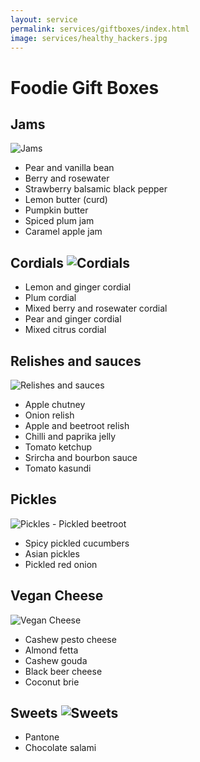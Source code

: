```yaml
---
layout: service
permalink: services/giftboxes/index.html
image: services/healthy_hackers.jpg
---
```


# Foodie Gift Boxes
## Jams
![Jams](http://atravellingcook.com/wp-content/uploads/2015/10/jam.jpg)
- Pear and vanilla bean
- Berry and rosewater
- Strawberry balsamic black pepper  
- Lemon butter (curd)
- Pumpkin butter
- Spiced plum jam
- Caramel apple jam

## Cordials ![Cordials](http://atravellingcook.com/wp-content/uploads/2015/10/cordials.jpg)
- Lemon and ginger cordial
- Plum cordial
- Mixed berry and rosewater cordial  
- Pear and ginger cordial
- Mixed citrus cordial

## Relishes and sauces
![Relishes and sauces](http://atravellingcook.com/wp-content/uploads/2015/10/chutneys.jpg)
- Apple chutney
- Onion relish
- Apple and beetroot relish
- Chilli and paprika jelly
- Tomato ketchup
- Srircha and bourbon sauce
- Tomato kasundi

## Pickles
![Pickles](http://atravellingcook.com/wp-content/uploads/2015/10/pickles.jpg) - Pickled beetroot
- Spicy pickled cucumbers
- Asian pickles
- Pickled red onion

## Vegan Cheese
![Vegan Cheese](http://atravellingcook.com/wp-content/uploads/2015/10/cheese.jpg)
- Cashew pesto cheese
- Almond fetta
- Cashew gouda
- Black beer cheese
- Coconut brie

## Sweets ![Sweets](http://atravellingcook.com/wp-content/uploads/2015/10/sweet.jpg)
- Pantone
- Chocolate salami
